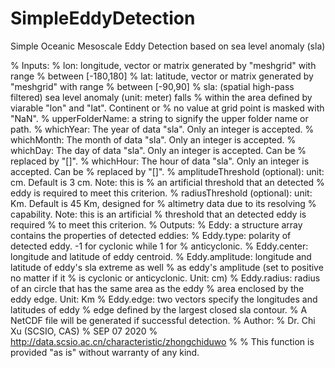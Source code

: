 # SimpleEddyDetection

Simple Oceanic Mesoscale Eddy Detection based on sea level anomaly (sla)

% Inputs:
%   lon: longitude, vector or matrix generated by "meshgrid" with range
%        between [-180,180]
%   lat: latitude, vector or matrix generated by "meshgrid" with range
%        between [-90,90]
%   sla: (spatial high-pass filtered) sea level anomaly (unit: meter) falls
%        within the area defined by viarable "lon" and "lat". Continent or
%        no value at grid point is masked with "NaN".
%   upperFolderName: a string to signify the upper folder name or path.
%   whichYear: The year of data "sla". Only an integer is accepted.
%   whichMonth: The month of data "sla". Only an integer is accepted.
%   whichDay: The day of data "sla". Only an integer is accepted. Can be
%             replaced by "[]".
%   whichHour: The hour of data "sla". Only an integer is accepted. Can be
%              replaced by "[]".
%   amplitudeThreshold (optional): unit: cm. Default is 3 cm. Note: this is
%                                  an artificial threshold that an detected
%                                  eddy is required to meet this criterion.
%   radiusThreshold (optional): unit: Km. Default is 45 Km, designed for
%                              altimetry data due to its resolving 
%                              capability. Note: this is an artificial 
%                              threshold that an detected eddy is required 
%                              to meet this criterion.
% Outputs:
%   Eddy: a structure array contains the properties of detected eddies:
%     Eddy.type: polarity of detected eddy. -1 for cyclonic while 1 for
%                anticyclonic.
%     Eddy.center: longitude and latitude of eddy centroid.
%     Eddy.amplitude: longitude and latitude of eddy's sla extreme as well
%                     as eddy's amplitude (set to positive no matter if it
%                     is cyclonic or anticyclonic. Unit: cm)
%     Eddy.radius: radius of an circle that has the same area as the eddy
%                  area enclosed by the eddy edge. Unit: Km
%     Eddy.edge: two vectors specify the longitudes and latitudes of eddy
%                edge defined by the largest closed sla contour.
%    A NetCDF file will be generated if successful detection.
% Author:
%   Dr. Chi Xu (SCSIO, CAS)
%   SEP 07 2020
%   http://data.scsio.ac.cn/characteristic/zhongchiduwo
%
% This function is provided "as is" without warranty of any kind.
